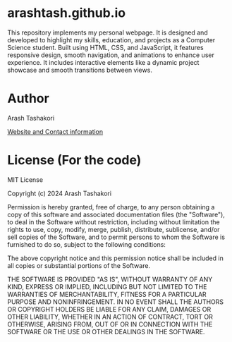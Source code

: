 # arashtash.github.io

This repository implements my personal webpage. It is designed and developed to highlight my skills, education, and projects as a Computer Science student. Built using HTML, CSS, and JavaScript, it features responsive design, smooth navigation, and animations to enhance user experience. It includes interactive elements like a dynamic project showcase and smooth transitions between views.

# Author
Arash Tashakori

[Website and Contact information](https://arashtash.github.io/)

# License (For the code)

MIT License

Copyright (c) 2024 Arash Tashakori

Permission is hereby granted, free of charge, to any person obtaining a copy
of this software and associated documentation files (the "Software"), to deal
in the Software without restriction, including without limitation the rights
to use, copy, modify, merge, publish, distribute, sublicense, and/or sell
copies of the Software, and to permit persons to whom the Software is
furnished to do so, subject to the following conditions:

The above copyright notice and this permission notice shall be included in all
copies or substantial portions of the Software.

THE SOFTWARE IS PROVIDED "AS IS", WITHOUT WARRANTY OF ANY KIND, EXPRESS OR
IMPLIED, INCLUDING BUT NOT LIMITED TO THE WARRANTIES OF MERCHANTABILITY,
FITNESS FOR A PARTICULAR PURPOSE AND NONINFRINGEMENT. IN NO EVENT SHALL THE
AUTHORS OR COPYRIGHT HOLDERS BE LIABLE FOR ANY CLAIM, DAMAGES OR OTHER
LIABILITY, WHETHER IN AN ACTION OF CONTRACT, TORT OR OTHERWISE, ARISING FROM,
OUT OF OR IN CONNECTION WITH THE SOFTWARE OR THE USE OR OTHER DEALINGS IN THE
SOFTWARE.
